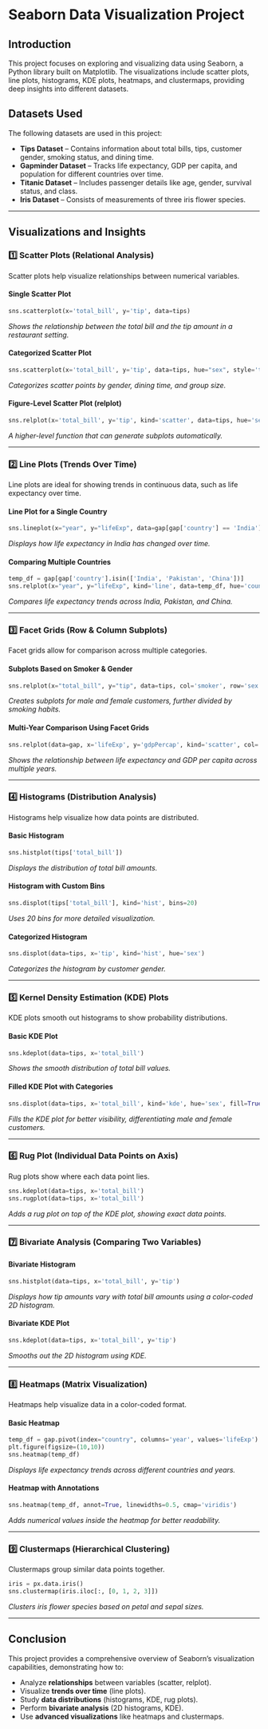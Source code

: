 # Seaborn Data Visualization Project

## Introduction
This project focuses on exploring and visualizing data using Seaborn, a Python library built on Matplotlib. The visualizations include scatter plots, line plots, histograms, KDE plots, heatmaps, and clustermaps, providing deep insights into different datasets.

## Datasets Used
The following datasets are used in this project:

- **Tips Dataset** – Contains information about total bills, tips, customer gender, smoking status, and dining time.
- **Gapminder Dataset** – Tracks life expectancy, GDP per capita, and population for different countries over time.
- **Titanic Dataset** – Includes passenger details like age, gender, survival status, and class.
- **Iris Dataset** – Consists of measurements of three iris flower species.

---

## Visualizations and Insights

### 1️⃣ Scatter Plots (Relational Analysis)
Scatter plots help visualize relationships between numerical variables.

#### Single Scatter Plot
```python
sns.scatterplot(x='total_bill', y='tip', data=tips)
```
*Shows the relationship between the total bill and the tip amount in a restaurant setting.*

#### Categorized Scatter Plot
```python
sns.scatterplot(x='total_bill', y='tip', data=tips, hue="sex", style='time', size='size')
```
*Categorizes scatter points by gender, dining time, and group size.*

#### Figure-Level Scatter Plot (relplot)
```python
sns.relplot(x='total_bill', y='tip', kind='scatter', data=tips, hue='sex', style='time', size='size')
```
*A higher-level function that can generate subplots automatically.*

---

### 2️⃣ Line Plots (Trends Over Time)
Line plots are ideal for showing trends in continuous data, such as life expectancy over time.

#### Line Plot for a Single Country
```python
sns.lineplot(x="year", y="lifeExp", data=gap[gap['country'] == 'India'])
```
*Displays how life expectancy in India has changed over time.*

#### Comparing Multiple Countries
```python
temp_df = gap[gap['country'].isin(['India', 'Pakistan', 'China'])]
sns.relplot(x="year", y="lifeExp", kind='line', data=temp_df, hue='country')
```
*Compares life expectancy trends across India, Pakistan, and China.*

---

### 3️⃣ Facet Grids (Row & Column Subplots)
Facet grids allow for comparison across multiple categories.

#### Subplots Based on Smoker & Gender
```python
sns.relplot(x="total_bill", y="tip", data=tips, col='smoker', row='sex')
```
*Creates subplots for male and female customers, further divided by smoking habits.*

#### Multi-Year Comparison Using Facet Grids
```python
sns.relplot(data=gap, x='lifeExp', y='gdpPercap', kind='scatter', col='year', col_wrap=4)
```
*Shows the relationship between life expectancy and GDP per capita across multiple years.*

---

### 4️⃣ Histograms (Distribution Analysis)
Histograms help visualize how data points are distributed.

#### Basic Histogram
```python
sns.histplot(tips['total_bill'])
```
*Displays the distribution of total bill amounts.*

#### Histogram with Custom Bins
```python
sns.displot(tips['total_bill'], kind='hist', bins=20)
```
*Uses 20 bins for more detailed visualization.*

#### Categorized Histogram
```python
sns.displot(data=tips, x='tip', kind='hist', hue='sex')
```
*Categorizes the histogram by customer gender.*

---

### 5️⃣ Kernel Density Estimation (KDE) Plots
KDE plots smooth out histograms to show probability distributions.

#### Basic KDE Plot
```python
sns.kdeplot(data=tips, x='total_bill')
```
*Shows the smooth distribution of total bill values.*

#### Filled KDE Plot with Categories
```python
sns.displot(data=tips, x='total_bill', kind='kde', hue='sex', fill=True)
```
*Fills the KDE plot for better visibility, differentiating male and female customers.*

---

### 6️⃣ Rug Plot (Individual Data Points on Axis)
Rug plots show where each data point lies.

```python
sns.kdeplot(data=tips, x='total_bill')
sns.rugplot(data=tips, x='total_bill')
```
*Adds a rug plot on top of the KDE plot, showing exact data points.*

---

### 7️⃣ Bivariate Analysis (Comparing Two Variables)

#### Bivariate Histogram
```python
sns.histplot(data=tips, x='total_bill', y='tip')
```
*Displays how tip amounts vary with total bill amounts using a color-coded 2D histogram.*

#### Bivariate KDE Plot
```python
sns.kdeplot(data=tips, x='total_bill', y='tip')
```
*Smooths out the 2D histogram using KDE.*

---

### 8️⃣ Heatmaps (Matrix Visualization)
Heatmaps help visualize data in a color-coded format.

#### Basic Heatmap
```python
temp_df = gap.pivot(index="country", columns='year', values='lifeExp')
plt.figure(figsize=(10,10))
sns.heatmap(temp_df)
```
*Displays life expectancy trends across different countries and years.*

#### Heatmap with Annotations
```python
sns.heatmap(temp_df, annot=True, linewidths=0.5, cmap='viridis')
```
*Adds numerical values inside the heatmap for better readability.*

---

### 9️⃣ Clustermaps (Hierarchical Clustering)
Clustermaps group similar data points together.

```python
iris = px.data.iris()
sns.clustermap(iris.iloc[:, [0, 1, 2, 3]])
```
*Clusters iris flower species based on petal and sepal sizes.*

---

## Conclusion
This project provides a comprehensive overview of Seaborn’s visualization capabilities, demonstrating how to:
- Analyze **relationships** between variables (scatter, relplot).
- Visualize **trends over time** (line plots).
- Study **data distributions** (histograms, KDE, rug plots).
- Perform **bivariate analysis** (2D histograms, KDE).
- Use **advanced visualizations** like heatmaps and clustermaps.

